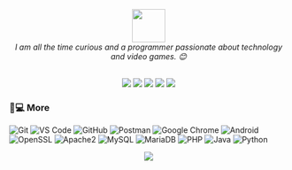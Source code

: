 <div align=center>
  <img src="https://media.giphy.com/media/LnQjpWaON8nhr21vNW/giphy.gif" width="60"> 
 </div>
<div align=center>
  <em>I am all the time curious and a programmer passionate about technology and video games. 😊</em>
</div>
<br>
<p align="center">
  <a href="https://medium.com/catumua"><img src="https://img.shields.io/badge/_-Medium-292e33?style=flat-square&logo=Medium&logoColor=fff"></a>
  <a href="https://www.facebook.com/100025057463273"><img src="https://img.shields.io/badge/_-Facebook-292e33?style=flat-square&logo=Facebook&logoColor=fff"></a>
  <a href="https://twitter.com/catumua_"><img src="https://img.shields.io/badge/_-Twitter-292e33?style=flat-square&logo=twitter&logoColor=fff"></a>
  <a href="https://instagram.com/catumua_"><img src="https://img.shields.io/badge/_-Instagram-292e33?style=flat-square&logo=instagram&logoColor=fff"></a>
 <a href="https://ao.linkedin.com/in/joaquim-catumua-roque"><img src="https://img.shields.io/badge/_-Linkedin-292e33?style=flat-square&logo=linkedin&logoColor=fff"></a>
</p>

### 🚀💻 More
![Git](https://img.shields.io/badge/-Git-292e33?style=flat-square&logo=git&logoColor=fff)
![VS Code](https://img.shields.io/badge/-VS%20Code-292e33?style=flat-square&logo=visual-studio-code&logoColor=fff)
![GitHub](https://img.shields.io/badge/-GitHub-292e33?style=flat-square&logo=github&logoColor=fff)
![Postman](https://img.shields.io/badge/Postman-292e33?style=flat-square&logo=postman&logoColor=fff)
![Google Chrome](https://img.shields.io/badge/Chrome-292e33?style=flat-square&logo=google-chrome&logoColor=fff)
![Android](https://img.shields.io/badge/Android-292e33?style=flat-square&logo=android&logoColor=fff)
![OpenSSL](https://img.shields.io/badge/OpenSSL-292e33?style=flat-square&logo=openssl&logoColor=fff)
![Apache2](https://img.shields.io/badge/Apache2-292e33?style=flat-square&logo=apache&logoColor=fff)
![MySQL](https://img.shields.io/badge/-MySQL-292e33?style=flat-square&logo=mysql&logoColor=fff)
![MariaDB](https://img.shields.io/badge/MariaDB-292e33?style=flat-square&logo=mariadb&logoColor=fff)
![PHP](https://img.shields.io/badge/PHP-292e33?style=flat-square&logo=php&logoColor=fff)
![Java](https://img.shields.io/badge/Java-292e33?style=flat-square&logo=java&logoColor=fff)
![Python](https://img.shields.io/badge/-Python-292e33?style=flat-square&logo=Python&logoColor=fff)
  


<div align=center>
  
![](https://visitor-badge.glitch.me/badge?page_id=hacoa.hacoa)

</div>
